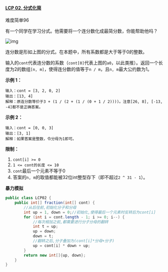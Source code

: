 #### [LCP 02. 分式化简](https://leetcode-cn.com/problems/deep-dark-fraction/)

难度简单96

有一个同学在学习分式。他需要将一个连分数化成最简分数，你能帮助他吗？

![img](https://assets.leetcode-cn.com/aliyun-lc-upload/uploads/2019/09/09/fraction_example_1.jpg)

连分数是形如上图的分式。在本题中，所有系数都是大于等于0的整数。

输入的`cont`代表连分数的系数（`cont[0]`代表上图的`a0`，以此类推）。返回一个长度为2的数组`[n, m]`，使得连分数的值等于`n / m`，且`n, m`最大公约数为1。

**示例 1：**

```
输入：cont = [3, 2, 0, 2]
输出：[13, 4]
解释：原连分数等价于3 + (1 / (2 + (1 / (0 + 1 / 2))))。注意[26, 8], [-13, -4]都不是正确答案。
```

**示例 2：**

```
输入：cont = [0, 0, 3]
输出：[3, 1]
解释：如果答案是整数，令分母为1即可。
```

**限制：**

1. `cont[i] >= 0`
2. `1 <= cont的长度 <= 10`
3. `cont`最后一个元素不等于0
4. 答案的`n, m`的取值都能被32位int整型存下（即不超过`2 ^ 31 - 1`）。

**暴力模拟**

```java
public class LCP02 {
    public int[] fraction(int[] cont) {
        //从后往前,初始化分子和分母
        int up = 1, down = 0;//初始化,使得最后一个元素时反转后为cont[i]
        for (int i = cont.length - 1; i >= 0; i--) {
            //每次相加之前,都需要进行分子分母的翻转
            int t = up;
            up = down;
            down = t;
            //翻转之后,分子叠加为(cont[i]*分母+分子)
            up = cont[i] * down + up;
        }
        return new int[]{up, down};
    }
}
```